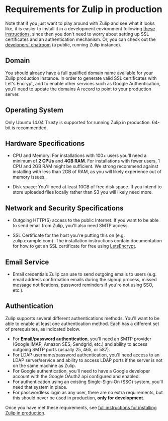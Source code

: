 # Requirements for Zulip in production

Note that if you just want to play around with Zulip and see what it looks
like, it is easier to install it in a development environment
following [these
instructions](readme-symlink.html#installing-the-zulip-development-environment),
since then you don't need to worry about setting up SSL certificates and an
authentication mechanism. Or, you can check out the
[developers' chatroom](http://zulip.tabbott.net/) (a public, running Zulip
instance).

## Domain

You should already have a full qualified domain name available for your Zulip
production instance. In order to generate valid SSL certificates with Let's
Encrypt, and to enable other services such as Google Authentication, you'll
need to update the domains A record to point to your production server.

## Operating System

Only Ubuntu 14.04 Trusty is supported for running Zulip in production. 64-bit
is recommended.

## Hardware Specifications

* CPU and Memory: For installations with 100+ users you'll need a minimum of
  **2 CPUs** and **4GB RAM**. For installations with fewer users, 1 CPU and 2GB
  RAM might be sufficient. We strong recommend against installing with less
  than 2GB of RAM, as you will likely experience out of memory issues.

* Disk space: You'll need at least 10GB of free disk space. If you intend to
  store uploaded files locally rather than S3 you will likely need more.

## Network and Security Specifications

* Outgoing HTTP(S) access to the public Internet. If you want to be able to
  send email from Zulip, you'll also need SMTP access.

* SSL Certificate for the host you're putting this on (e.g. zulip.example.com).
  The installation instructions contain documentation for how to get an SSL
  certificate for free using [LetsEncrypt](https://letsencrypt.org/).

## Email Service

* Email credentials Zulip can use to send outgoing emails to users
  (e.g. email address confirmation emails during the signup process,
  missed message notifications, password reminders if you're not using
  SSO, etc.).

## Authentication

Zulip supports several different authentications methods. You'll want to be
able to enable at least one authentication method. Each has a different set of
prerequisites, as indicated below.

* For **Email/password authentication**, you'll need an SMTP provider (Google
  IMAP, Amazon SES, Sendgrid, etc.) and ability to access outgoing SMTP ports
  (usually 25, 465, or 587).
* For LDAP username/password authentication, you'll need access to an LDAP
  server/service and ability to access LDAP ports if the server is not on the
  same machine as Zulip.
* For Google authentication, you'll need to have a Google developer account
  with the Google OAuth2 api configured and enabled.
* For authentication using an existing Single-Sign-On (SSO) system, you'll need
  that system in place.
* For passwordless login as any user, there are no extra requirements, but
  this should never be used in production, **only for development.**

Once you have met these requirements, see [full instructions for installing
Zulip in production](prod-install.html).
